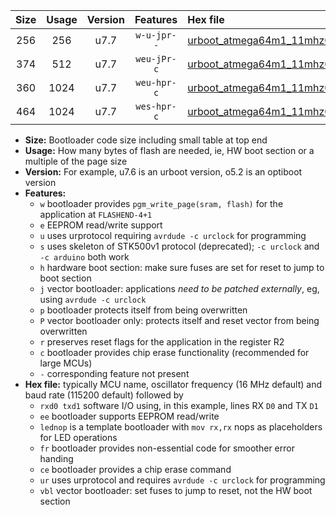 |Size|Usage|Version|Features|Hex file|
|:-:|:-:|:-:|:-:|:--|
|256|256|u7.7|`w-u-jpr--`|[urboot_atmega64m1_11mhz0592_19200bps_rxb0_txb1_lednop_ur_vbl.hex](https://raw.githubusercontent.com/stefanrueger/urboot.hex/main/mcus/atmega64m1/fcpu_11mhz0592/19200_bps/urboot_atmega64m1_11mhz0592_19200bps_rxb0_txb1_lednop_ur_vbl.hex)|
|374|512|u7.7|`weu-jPr-c`|[urboot_atmega64m1_11mhz0592_19200bps_rxb0_txb1_ee_lednop_fr_ce_ur_vbl.hex](https://raw.githubusercontent.com/stefanrueger/urboot.hex/main/mcus/atmega64m1/fcpu_11mhz0592/19200_bps/urboot_atmega64m1_11mhz0592_19200bps_rxb0_txb1_ee_lednop_fr_ce_ur_vbl.hex)|
|360|1024|u7.7|`weu-hpr-c`|[urboot_atmega64m1_11mhz0592_19200bps_rxb0_txb1_ee_lednop_fr_ce_ur.hex](https://raw.githubusercontent.com/stefanrueger/urboot.hex/main/mcus/atmega64m1/fcpu_11mhz0592/19200_bps/urboot_atmega64m1_11mhz0592_19200bps_rxb0_txb1_ee_lednop_fr_ce_ur.hex)|
|464|1024|u7.7|`wes-hpr-c`|[urboot_atmega64m1_11mhz0592_19200bps_rxb0_txb1_ee_lednop_fr_ce.hex](https://raw.githubusercontent.com/stefanrueger/urboot.hex/main/mcus/atmega64m1/fcpu_11mhz0592/19200_bps/urboot_atmega64m1_11mhz0592_19200bps_rxb0_txb1_ee_lednop_fr_ce.hex)|

- **Size:** Bootloader code size including small table at top end
- **Usage:** How many bytes of flash are needed, ie, HW boot section or a multiple of the page size
- **Version:** For example, u7.6 is an urboot version, o5.2 is an optiboot version
- **Features:**
  + `w` bootloader provides `pgm_write_page(sram, flash)` for the application at `FLASHEND-4+1`
  + `e` EEPROM read/write support
  + `u` uses urprotocol requiring `avrdude -c urclock` for programming
  + `s` uses skeleton of STK500v1 protocol (deprecated); `-c urclock` and `-c arduino` both work
  + `h` hardware boot section: make sure fuses are set for reset to jump to boot section
  + `j` vector bootloader: applications *need to be patched externally*, eg, using `avrdude -c urclock`
  + `p` bootloader protects itself from being overwritten
  + `P` vector bootloader only: protects itself and reset vector from being overwritten
  + `r` preserves reset flags for the application in the register R2
  + `c` bootloader provides chip erase functionality (recommended for large MCUs)
  + `-` corresponding feature not present
- **Hex file:** typically MCU name, oscillator frequency (16 MHz default) and baud rate (115200 default) followed by
  + `rxd0 txd1` software I/O using, in this example, lines RX `D0` and TX `D1`
  + `ee` bootloader supports EEPROM read/write
  + `lednop` is a template bootloader with `mov rx,rx` nops as placeholders for LED operations
  + `fr` bootloader provides non-essential code for smoother error handing
  + `ce` bootloader provides a chip erase command
  + `ur` uses urprotocol and requires `avrdude -c urclock` for programming
  + `vbl` vector bootloader: set fuses to jump to reset, not the HW boot section
